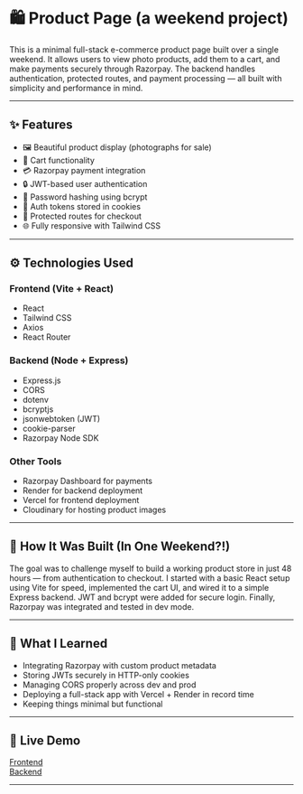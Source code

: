 # 🛍️ Product Page (a weekend project)

This is a minimal full-stack e-commerce product page built over a single weekend. It allows users to view photo products, add them to a cart, and make payments securely through Razorpay. The backend handles authentication, protected routes, and payment processing — all built with simplicity and performance in mind.

---

## ✨ Features

- 🖼️ Beautiful product display (photographs for sale)
- 🛒 Cart functionality
- 💳 Razorpay payment integration
- 🔒 JWT-based user authentication
- 🔐 Password hashing using bcrypt
- 🍪 Auth tokens stored in cookies
- 🚫 Protected routes for checkout
- 🌐 Fully responsive with Tailwind CSS

---

## ⚙️ Technologies Used

### Frontend (Vite + React)
- React
- Tailwind CSS
- Axios
- React Router

### Backend (Node + Express)
- Express.js
- CORS
- dotenv
- bcryptjs
- jsonwebtoken (JWT)
- cookie-parser
- Razorpay Node SDK

### Other Tools
- Razorpay Dashboard for payments
- Render for backend deployment
- Vercel for frontend deployment
- Cloudinary for hosting product images

---

## 🚀 How It Was Built (In One Weekend?!)

The goal was to challenge myself to build a working product store in just 48 hours — from authentication to checkout. I started with a basic React setup using Vite for speed, implemented the cart UI, and wired it to a simple Express backend. JWT and bcrypt were added for secure login. Finally, Razorpay was integrated and tested in dev mode.

---

## 🧠 What I Learned

- Integrating Razorpay with custom product metadata
- Storing JWTs securely in HTTP-only cookies
- Managing CORS properly across dev and prod
- Deploying a full-stack app with Vercel + Render in record time
- Keeping things minimal but functional

---

## 📸 Live Demo

[Frontend](https://product-page-git-main-mayurs-projects-8fbc2ff1.vercel.app/)  
[Backend](https://product-page-pcoy.onrender.com)

---


